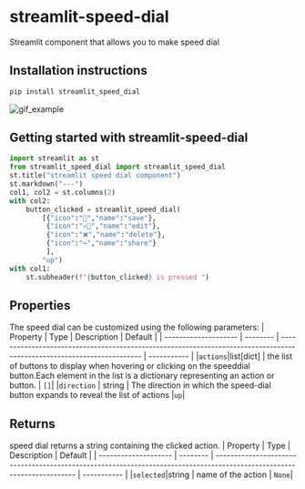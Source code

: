 #  streamlit-speed-dial

Streamlit component that allows you to make speed dial

## Installation instructions

```sh
pip install streamlit_speed_dial
```

![gif_example](https://github.com/BlueGob/streamlit-speed-dial/assets/59932913/66b4a7a9-1c7e-4fab-8462-636c29ee188c)

## Getting started with streamlit-speed-dial

```python
import streamlit as st
from streamlit_speed_dial import streamlit_speed_dial
st.title("streamlit speed dial component")
st.markdown("---")
col1, col2 = st.columns(2)
with col2:
    button_clicked = streamlit_speed_dial(
        [{"icon":"💾","name":"save"},
         {"icon":"✍🏼","name":"edit"},
         {"icon":"❌","name":"delete"},
         {"icon":"↪","name":"share"}
         ],
        "up")
with col1:
    st.subheader(f"{button_clicked} is pressed ")
```
## Properties
The speed dial can be customized using the following parameters:
| Property             | Type     | Description                                                                                                            | Default     |
| -------------------- | -------- | ---------------------------------------------------------------------------------------------------------------------- | ----------- |
|`actions`|list[dict] | the list of buttons to display when hovering or clicking on the speeddial button.Each element in the list is a dictionary representing an action or button. | `[]`|
|`direction` | string | The direction in which the speed-dial button expands to reveal the list of actions |`up`|

## Returns
speed dial returns a string containing the clicked action.
| Property             | Type     | Description                                                                                                            | Default     |
| -------------------- | -------- | ---------------------------------------------------------------------------------------------------------------------- | ----------- |
|`selected`|string | name of the action | `None`|
